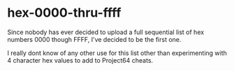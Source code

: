 # hex-0000-thru-ffff
Since nobody has ever decided to upload a full sequential list of hex numbers 0000 though FFFF, I've decided to be the first one. 

I really dont know of any other use for this list other than experimenting with 4 character hex values to add to Project64 cheats. 
